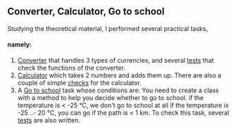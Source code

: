 ## Converter, Calculator, Go to school

Studying the theoretical material, I performed several practical tasks,

#### namely:

1. [Converter]() that handles 3 types of currencies, and several [tests]() that check the functions of the converter.
2. [Calculator]() which takes 2 numbers and adds them up. There are also a couple of simple [checks]() for the calculator.
3. A [Go to school]() task whose conditions are: You need to create a class with a method to help
   you decide whether to go to school. if the temperature is < -25 ℃, we don't go to school at all if the temperature is
   -25 ..- 20 ℃, you can go if the path is < 1 km. To check this task, several [tests]() are also written.